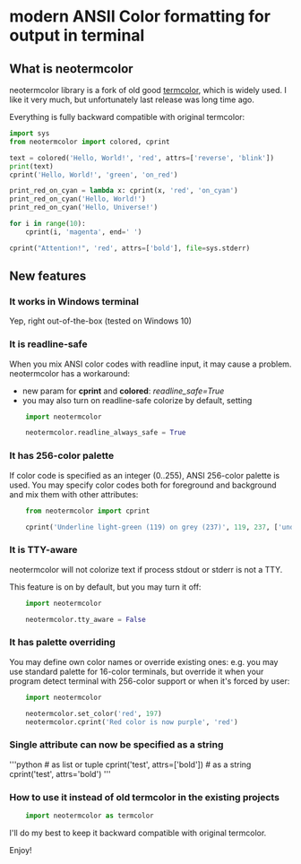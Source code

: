 # modern ANSII Color formatting for output in terminal

## What is neotermcolor

neotermcolor library is a fork of old good
[termcolor](https://pypi.org/project/termcolor/), which is widely used. I like
it very much, but unfortunately last release was long time ago.

Everything is fully backward compatible with original termcolor:

```python
import sys
from neotermcolor import colored, cprint

text = colored('Hello, World!', 'red', attrs=['reverse', 'blink'])
print(text)
cprint('Hello, World!', 'green', 'on_red')

print_red_on_cyan = lambda x: cprint(x, 'red', 'on_cyan')
print_red_on_cyan('Hello, World!')
print_red_on_cyan('Hello, Universe!')

for i in range(10):
    cprint(i, 'magenta', end=' ')

cprint("Attention!", 'red', attrs=['bold'], file=sys.stderr)
```

## New features

### It works in Windows terminal

Yep, right out-of-the-box (tested on Windows 10)

### It is readline-safe

When you mix ANSI color codes with readline input, it may cause a problem.
neotermcolor has a workaround:

* new param for **cprint** and **colored**: *readline_safe=True*
* you may also turn on readline-safe colorize by default, setting

```python
    import neotermcolor

    neotermcolor.readline_always_safe = True
```

### It has 256-color palette

If color code is specified as an integer (0..255), ANSI 256-color palette is
used. You may specify color codes both for foreground and background and mix
them with other attributes:

```python
    from neotermcolor import cprint

    cprint('Underline light-green (119) on grey (237)', 119, 237, ['underline'])
```

### It is TTY-aware

neotermcolor will not colorize text if process stdout or stderr is not a TTY.

This feature is on by default, but you may turn it off:

```python
    import neotermcolor

    neotermcolor.tty_aware = False
```

### It has palette overriding

You may define own color names or override existing ones: e.g. you may use
standard palette for 16-color terminals, but override it when your program
detect terminal with 256-color support or when it's forced by user:

```python
    import neotermcolor

    neotermcolor.set_color('red', 197)
    neotermcolor.cprint('Red color is now purple', 'red')
```

### Single attribute can now be specified as a string

'''python
    # as list or tuple
    cprint('test', attrs=['bold'])
    # as a string
    cprint('test', attrs='bold')
'''

### How to use it instead of old termcolor in the existing projects

```python
    import neotermcolor as termcolor
```

I'll do my best to keep it backward compatible with original termcolor.

Enjoy!
